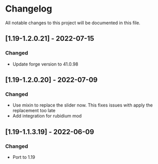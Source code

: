 # Changelog
All notable changes to this project will be documented in this file.

## [1.19-1.2.0.21] - 2022-07-15
### Changed
 - Update forge version to 41.0.98

## [1.19-1.2.0.20] - 2022-07-09
### Changed
 - Use mixin to replace the slider now. This fixes issues with apply the replacement too late
 - Add integration for rubidium mod

## [1.19-1.1.3.19] - 2022-06-09
### Changed
 - Port to 1.19
